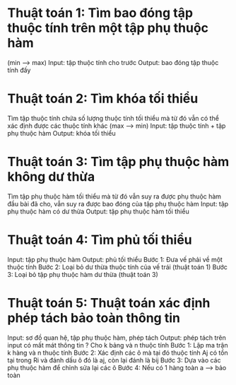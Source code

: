 # Thuật toán 1: Tìm bao đóng tập thuộc tính trên một tập phụ thuộc hàm
(min --> max)
Input: tập thuộc tính cho trước
Output: bao đóng tập thuộc tính đấy
# Thuật toán 2: Tìm khóa tối thiểu
Tìm tập thuộc tính chứa số lượng thuộc tính tối thiểu mà từ đó vẫn có thể xác định được các thuộc tính khác (max --> min)
Input: tập thuộc tính + tập phụ thuộc hàm
Output: khóa tối thiểu
# Thuật toán 3: Tìm tập phụ thuộc hàm không dư thừa
Tìm tập phụ thuộc hàm tối thiểu mà từ đó vẫn suy ra được phụ thuộc hàm đầu bài đã cho, vẫn suy ra được bao đóng của tập phụ thuộc hàm
Input: tập phụ thuộc hàm có dư thừa
Output: tập phụ thuộc hàm tối thiểu
# Thuật toán 4: Tìm phủ tối thiểu
Input: tập phụ thuộc hàm
Output: phủ tối thiểu
Bước 1: Đưa vế phải về một thuộc tính
Bước 2: Loại bỏ dư thừa thuộc tính của vế trái (thuật toán 1)
Bước 3: Loại bỏ tập phụ thuộc hàm dư thừa (thuật toán 3)
# Thuật toán 5: Thuật toán xác định phép tách bảo toàn thông tin
Input: sơ đồ quan hệ, tập phụ thuộc hàm, phép tách
Output: phép tách trên input có mất mát thông tin ?
Cho k bảng và n thuộc tính
Bước 1: Lập ma trận k hàng và n thuộc tính
Bước 2: Xác định các ô mà tại đó thuộc tính Aj có tồn tại trong Ri và đánh dấu ô đó là aj, còn lại đánh là bij
Bước 3: Dựa vào các phụ thuộc hàm để chỉnh sửa lại các ô
Bước 4: Nếu có 1 hàng toàn a --> bảo toàn
